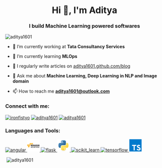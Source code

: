 <h1 align="center">Hi 👋, I'm Aditya</h1>
<h3 align="center">I build Machine Learning powered softwares</h3>

<p align="left"> <img src="https://komarev.com/ghpvc/?username=aditya1601&label=Profile%20views&color=0e75b6&style=flat" alt="aditya1601" /> </p>

- 🔭 I’m currently working at **Tata Consultancy Services**

- 🌱 I’m currently learning **MLOps**

- 📝 I regularly write articles on [aditya1601.github.com/blog](aditya1601.github.com/blog)

- 💬 Ask me about **Machine Learning, Deep Learning in NLP and Image domain**

- 📫 How to reach me **aditya1601@outlook.com**

<h3 align="left">Connect with me:</h3>
<p align="left">
<a href="https://twitter.com/ironfistyo" target="blank"><img align="center" src="https://raw.githubusercontent.com/rahuldkjain/github-profile-readme-generator/master/src/images/icons/Social/twitter.svg" alt="ironfistyo" height="30" width="40" /></a>
<a href="https://linkedin.com/in/aditya1601" target="blank"><img align="center" src="https://raw.githubusercontent.com/rahuldkjain/github-profile-readme-generator/master/src/images/icons/Social/linked-in-alt.svg" alt="aditya1601" height="30" width="40" /></a>
<a href="https://kaggle.com/aditya1601" target="blank"><img align="center" src="https://raw.githubusercontent.com/rahuldkjain/github-profile-readme-generator/master/src/images/icons/Social/kaggle.svg" alt="aditya1601" height="30" width="40" /></a>
</p>

<h3 align="left">Languages and Tools:</h3>
<p align="left"> <a href="https://angular.io" target="_blank"> <img src="https://angular.io/assets/images/logos/angular/angular.svg" alt="angular" width="40" height="40"/> </a> <a href="https://aws.amazon.com" target="_blank"> <img src="https://raw.githubusercontent.com/devicons/devicon/master/icons/amazonwebservices/amazonwebservices-original-wordmark.svg" alt="aws" width="40" height="40"/> </a> <a href="https://flask.palletsprojects.com/" target="_blank"> <img src="https://www.vectorlogo.zone/logos/pocoo_flask/pocoo_flask-icon.svg" alt="flask" width="40" height="40"/> </a> <a href="https://www.python.org" target="_blank"> <img src="https://raw.githubusercontent.com/devicons/devicon/master/icons/python/python-original.svg" alt="python" width="40" height="40"/> </a> <a href="https://scikit-learn.org/" target="_blank"> <img src="https://upload.wikimedia.org/wikipedia/commons/0/05/Scikit_learn_logo_small.svg" alt="scikit_learn" width="40" height="40"/> </a> <a href="https://www.tensorflow.org" target="_blank"> <img src="https://www.vectorlogo.zone/logos/tensorflow/tensorflow-icon.svg" alt="tensorflow" width="40" height="40"/> </a> <a href="https://www.typescriptlang.org/" target="_blank"> <img src="https://raw.githubusercontent.com/devicons/devicon/master/icons/typescript/typescript-original.svg" alt="typescript" width="40" height="40"/> </a> </p>

<p>&nbsp;<img align="center" src="https://github-readme-stats.vercel.app/api?username=aditya1601&show_icons=true&locale=en" alt="aditya1601" /></p>
